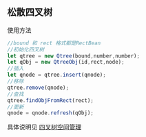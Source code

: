 ## 松散四叉树

使用方法

```typescript
//bound 和 rect 格式都是RectBean
//初始化四叉树
let qtree = new Qtree(bound,number,number);
let qObj = new QtreeObj(id,rect,node);
//插入
let qnode = qtree.insert(qnode);
//移除
qtree.remove(qnode);
//查找
qtree.findObjFromRect(rect);
//更新
qnode = qnode.refresh(qObj);
```

具体说明见 [四叉树空间管理](https://busyo.buzz/article/Laya/%E5%B7%A5%E5%85%B7/%E5%9B%9B%E5%8F%89%E6%A0%91%E7%A9%BA%E9%97%B4%E7%AE%A1%E7%90%86/)